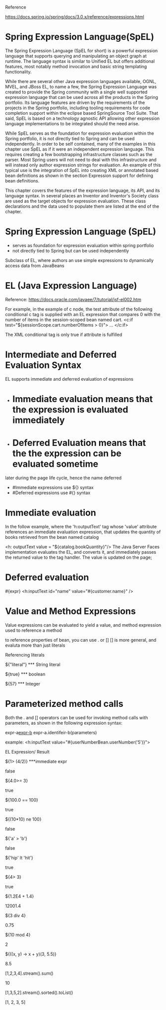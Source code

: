 Reference

https://docs.spring.io/spring/docs/3.0.x/reference/expressions.html


# Spring Expression Language(SpEL)

The Spring Expression Language (SpEL for short) is a powerful expression language that supports querying and manipulating an object graph at runtime. The language syntax is similar to Unified EL but offers additional features, most notably method invocation and basic string templating functionality.

While there are several other Java expression languages available, OGNL, MVEL, and JBoss EL, to name a few, the Spring Expression Language was created to provide the Spring community with a single well supported expression language that can be used across all the products in the Spring portfolio. Its language features are driven by the requirements of the projects in the Spring portfolio, including tooling requirements for code completion support within the eclipse based SpringSource Tool Suite. That said, SpEL is based on a technology agnostic API allowing other expression language implementations to be integrated should the need arise.

While SpEL serves as the foundation for expression evaluation within the Spring portfolio, it is not directly tied to Spring and can be used independently. In order to be self contained, many of the examples in this chapter use SpEL as if it were an independent expression language. This requires creating a few bootstrapping infrastructure classes such as the parser. Most Spring users will not need to deal with this infrastructure and will instead only author expression strings for evaluation. An example of this typical use is the integration of SpEL into creating XML or annotated based bean definitions as shown in the section Expression support for defining bean definitions.

This chapter covers the features of the expression language, its API, and its language syntax. In several places an Inventor and Inventor's Society class are used as the target objects for expression evaluation. These class declarations and the data used to populate them are listed at the end of the chapter.


# Spring Expression Language (SpEL)

- serves as foundation for expression evaluation within
spring portfolio
- not directly tied to Spring but can be used independently



Subclass of EL, where authors an use simple expressions to dynamically access
data from JavaBeans

# EL (Java Expression Language)

Reference: https://docs.oracle.com/javaee/7/tutorial/jsf-el002.htm

For example, in the example of c node, the test attribute of the following
conditional c tag is supplied with an EL expression that compares 0 with the number
of items in the session-scoped bean named cart.
<c:if test="${sessionScope.cart.numberOfItems > 0}">
  ...
</c:if>

The XML conditional tag is only true if attribute is fulfilled


# Intermediate and Deferred Evaluation Syntax
EL supports immediate and deferred evaluation of expressions
- # Immediate evaluation means that the expression is evaluated immediately
- # Deferred Evaluation means that the the expression can be evaluated sometime
later during the page life cycle, hence the name deferred

- #Immediate expressions use ${} syntax
- #Deferred expressions use #{} syntax

# Immediate evaluation
In the follow example, where the 'h:outputText' tag whose 'value' attribute references an
immediate evaluation expression, that updates the quantity of books retrieved 
from the bean named catalog

<h: outputText value = "${catalog.bookQuantity}"/>
The Java Server Faces implementation evaluates the EL, and converts it,
and immediately passes the returned value to the tag handler. The value is updated 
on the page;

# Deferred evaluation

#{expr} 
<h:inputText id="name" value="#{customer.name}" />


# Value and Method Expressions

Value expressions can be evaluated to yield a value, and method expression used to reference 
a method

to reference properties of bean, you can use . or []
[] is more general, and evaluta more than just literals

Referencing literals

${"literal"} *** String literal

${true} *** boolean

${57} *** Integer

# Parameterized method calls
Both the . and [] operators can be used for 
invoking method calls with parameters, as shown in the following expression syntax:

expr-a[expr-b](parameters)
expr-a.identifeir-b(parameters)

example:
<h:inputText value="#{userNumberBean.userNumber('5')}">


EL Expression/
Result

${1> (4/2)}  ***immediate expr

false

${4.0>= 3}

true

${100.0 == 100}

true

${(10*10) ne 100}

false

${'a' > 'b'}

false

${'hip' lt 'hit'}

true

${4> 3}

true

${1.2E4 + 1.4}

12001.4

${3 div 4}

0.75

${10 mod 4}

2

${((x, y) -> x + y)(3, 5.5)}

8.5

[1,2,3,4].stream().sum()

10

[1,3,5,2].stream().sorted().toList()

[1, 2, 3, 5]
